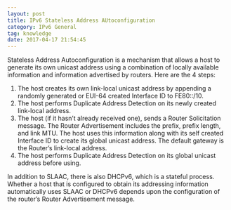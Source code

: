 ```yaml
---
layout: post
title: IPv6 Stateless Address AUtoconfiguration
category: IPv6 General
tag: knowledge
date: 2017-04-17 21:54:45
---
```

Stateless Address Autoconfiguration is a mechanism that allows a host to generate its own unicast address using a combination of locally available information and information advertised by routers. Here are the 4 steps:
1. The host creates its own link-local unicast address by appending a randomly generated or EUI-64 created Interface ID to FE80::/10.
2. The host performs Duplicate Address Detection on its newly created link-local address.
3. The host (if it hasn’t already received one), sends a Router Solicitation message. The Router Advertisement includes the prefix, prefix length, and link MTU. The host uses this information along with its self created Interface ID to create its global unicast address. The default gateway is the Router’s link-local address.
4. The host performs Duplicate Address Detection on its global unicast address before using.

In addition to SLAAC, there is also DHCPv6, which is a stateful process. Whether a host that is configured to obtain its addressing information automatically uses SLAAC or DHCPv6 depends upon the configuration of the router’s Router Advertisement message.